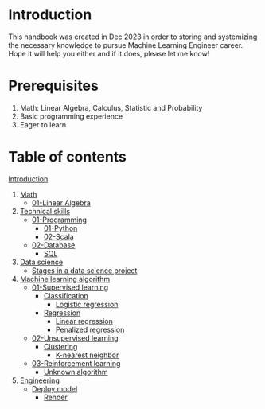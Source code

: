 # Introduction

This handbook was created in Dec 2023 in order to storing and systemizing the necessary knowledge to pursue Machine Learning Engineer career. Hope it will help you either and if it does, please let me know!

# Prerequisites

1. Math: Linear Algebra, Calculus, Statistic and Probability
2. Basic programming experience
3. Eager to learn

# Table of contents

[Introduction](Machine%20Learning%20Engineer%20Handbook.md)
1. [Math](./01-Math/README.md)
	- [01-Linear Algebra](./01-Math/01-Linear%20Algebra.md)
2. [Technical skills](./02-Technical%20skills/README.md)
	- [01-Programming](./02-Technical%20skills/01-Programming/README.md)
		- [01-Python](./02-Technical%20skills/01-Programming/01-Python.md)
		- [02-Scala](./02-Technical%20skills/01-Programming/02-Scala.md)
	- [02-Database](./02-Technical%20skills/02-Database/README.md)
		- [SQL](./02-Technical%20skills/02-Database/SQL.md)
3. [Data science](./03-Data%20science/README.md)
	- [Stages in a data science project](./03-Data%20science/Stages%20in%20a%20data%20science%20project.md)
4. [Machine learning algorithm](./04-Machine%20learning%20algorithm/README.md)
	- [01-Supervised learning](./04-Machine%20learning%20algorithm/01-Supervised%20learning/README.md)
		- [Classification](./04-Machine%20learning%20algorithm/01-Supervised%20learning/Classification/README.md)
			- [Logistic regression](./04-Machine%20learning%20algorithm/01-Supervised%20learning/Classification/Logistic%20regression.md)
		- [Regression](./04-Machine%20learning%20algorithm/01-Supervised%20learning/Regression/README.md)
			- [Linear regression](./04-Machine%20learning%20algorithm/01-Supervised%20learning/Regression/Linear%20regression.md)
			- [Penalized regression](./04-Machine%20learning%20algorithm/01-Supervised%20learning/Regression/Penalized%20regression.md)
	- [02-Unsupervised learning](./04-Machine%20learning%20algorithm/02-Unsupervised%20learning/README.md)
		- [Clustering](./04-Machine%20learning%20algorithm/02-Unsupervised%20learning/Clustering/README.md)
			- [K-nearest neighbor](./04-Machine%20learning%20algorithm/02-Unsupervised%20learning/Clustering/K-nearest%20neighbor.md)
	- [03-Reinforcement learning](./04-Machine%20learning%20algorithm/03-Reinforcement%20learning/README.md)
		- [Unknown algorithm](./04-Machine%20learning%20algorithm/03-Reinforcement%20learning/Unknown%20algorithm.md)
5. [Engineering](./05-Engineering/README.md)
	- [Deploy model](./05-Engineering/Deploy%20model/README.md)
		- [Render](./05-Engineering/Deploy%20model/Render.md)
